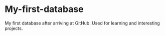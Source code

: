 # My-first-database
My first database after arriving at GitHub. Used for learning and interesting projects.
